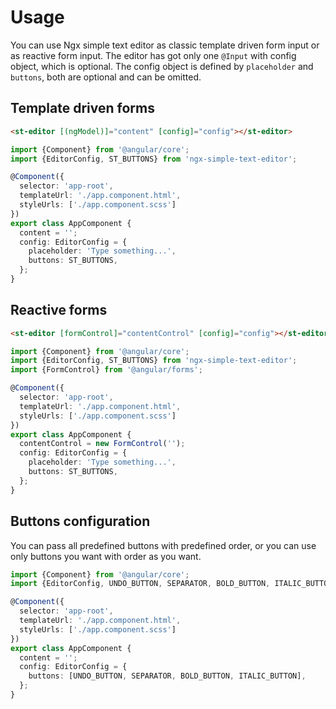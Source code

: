 # Usage
You can use Ngx simple text editor as classic template driven form input or as reactive form input.
The editor has got only one `@Input` with config object, which is optional.
The config object is defined by `placeholder` and `buttons`, both are optional and can be omitted.

## Template driven forms
```html
<st-editor [(ngModel)]="content" [config]="config"></st-editor>
```
```typescript
import {Component} from '@angular/core';
import {EditorConfig, ST_BUTTONS} from 'ngx-simple-text-editor';

@Component({
  selector: 'app-root',
  templateUrl: './app.component.html',
  styleUrls: ['./app.component.scss']
})
export class AppComponent {
  content = '';
  config: EditorConfig = {
    placeholder: 'Type something...',
    buttons: ST_BUTTONS,
  };
}
```

## Reactive forms
```html
<st-editor [formControl]="contentControl" [config]="config"></st-editor>
```
```typescript
import {Component} from '@angular/core';
import {EditorConfig, ST_BUTTONS} from 'ngx-simple-text-editor';
import {FormControl} from '@angular/forms';

@Component({
  selector: 'app-root',
  templateUrl: './app.component.html',
  styleUrls: ['./app.component.scss']
})
export class AppComponent {
  contentControl = new FormControl('');
  config: EditorConfig = {
    placeholder: 'Type something...',
    buttons: ST_BUTTONS,
  };
}
```

## Buttons configuration
You can pass all predefined buttons with predefined order, or you can use only buttons you want with order as you want.
```typescript
import {Component} from '@angular/core';
import {EditorConfig, UNDO_BUTTON, SEPARATOR, BOLD_BUTTON, ITALIC_BUTTON} from 'ngx-simple-text-editor';

@Component({
  selector: 'app-root',
  templateUrl: './app.component.html',
  styleUrls: ['./app.component.scss']
})
export class AppComponent {
  content = '';
  config: EditorConfig = {
    buttons: [UNDO_BUTTON, SEPARATOR, BOLD_BUTTON, ITALIC_BUTTON],
  };
}
```
